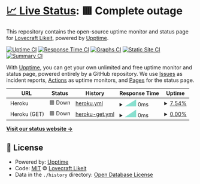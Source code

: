 # [📈 Live Status](https://olivrae.github.io/upptime): <!--live status--> **🟥 Complete outage**

This repository contains the open-source uptime monitor and status page for [Lovecraft Likeit](https://t.me/OliveiraWS), powered by [Upptime](https://github.com/upptime/upptime).

[![Uptime CI](https://github.com/olivrae/upptime/workflows/Uptime%20CI/badge.svg)](https://github.com/olivrae/upptime/actions?query=workflow%3A%22Uptime+CI%22)
[![Response Time CI](https://github.com/olivrae/upptime/workflows/Response%20Time%20CI/badge.svg)](https://github.com/olivrae/upptime/actions?query=workflow%3A%22Response+Time+CI%22)
[![Graphs CI](https://github.com/olivrae/upptime/workflows/Graphs%20CI/badge.svg)](https://github.com/olivrae/upptime/actions?query=workflow%3A%22Graphs+CI%22)
[![Static Site CI](https://github.com/olivrae/upptime/workflows/Static%20Site%20CI/badge.svg)](https://github.com/olivrae/upptime/actions?query=workflow%3A%22Static+Site+CI%22)
[![Summary CI](https://github.com/olivrae/upptime/workflows/Summary%20CI/badge.svg)](https://github.com/olivrae/upptime/actions?query=workflow%3A%22Summary+CI%22)

With [Upptime](https://upptime.js.org), you can get your own unlimited and free uptime monitor and status page, powered entirely by a GitHub repository. We use [Issues](https://github.com/olivrae/upptime/issues) as incident reports, [Actions](https://github.com/olivrae/upptime/actions) as uptime monitors, and [Pages](https://olivrae.github.io/upptime) for the status page.

<!--start: status pages-->
<!-- This summary is generated by Upptime (https://github.com/upptime/upptime) -->
<!-- Do not edit this manually, your changes will be overwritten -->
<!-- prettier-ignore -->
| URL | Status | History | Response Time | Uptime |
| --- | ------ | ------- | ------------- | ------ |
| <img alt="" src="https://favicons.githubusercontent.com/null" height="13"> Heroku | 🟥 Down | [heroku.yml](https://github.com/olivrae/upptime/commits/HEAD/history/heroku.yml) | <details><summary><img alt="Response time graph" src="./graphs/heroku/response-time-week.png" height="20"> 0ms</summary><br><a href="https://olivrae.github.io/upptime/history/heroku"><img alt="Response time 0" src="https://img.shields.io/endpoint?url=https%3A%2F%2Fraw.githubusercontent.com%2Folivrae%2Fupptime%2FHEAD%2Fapi%2Fheroku%2Fresponse-time.json"></a><br><a href="https://olivrae.github.io/upptime/history/heroku"><img alt="24-hour response time 0" src="https://img.shields.io/endpoint?url=https%3A%2F%2Fraw.githubusercontent.com%2Folivrae%2Fupptime%2FHEAD%2Fapi%2Fheroku%2Fresponse-time-day.json"></a><br><a href="https://olivrae.github.io/upptime/history/heroku"><img alt="7-day response time 0" src="https://img.shields.io/endpoint?url=https%3A%2F%2Fraw.githubusercontent.com%2Folivrae%2Fupptime%2FHEAD%2Fapi%2Fheroku%2Fresponse-time-week.json"></a><br><a href="https://olivrae.github.io/upptime/history/heroku"><img alt="30-day response time 0" src="https://img.shields.io/endpoint?url=https%3A%2F%2Fraw.githubusercontent.com%2Folivrae%2Fupptime%2FHEAD%2Fapi%2Fheroku%2Fresponse-time-month.json"></a><br><a href="https://olivrae.github.io/upptime/history/heroku"><img alt="1-year response time 0" src="https://img.shields.io/endpoint?url=https%3A%2F%2Fraw.githubusercontent.com%2Folivrae%2Fupptime%2FHEAD%2Fapi%2Fheroku%2Fresponse-time-year.json"></a></details> | <details><summary><a href="https://olivrae.github.io/upptime/history/heroku">7.54%</a></summary><a href="https://olivrae.github.io/upptime/history/heroku"><img alt="All-time uptime 7.54%" src="https://img.shields.io/endpoint?url=https%3A%2F%2Fraw.githubusercontent.com%2Folivrae%2Fupptime%2FHEAD%2Fapi%2Fheroku%2Fuptime.json"></a><br><a href="https://olivrae.github.io/upptime/history/heroku"><img alt="24-hour uptime 7.54%" src="https://img.shields.io/endpoint?url=https%3A%2F%2Fraw.githubusercontent.com%2Folivrae%2Fupptime%2FHEAD%2Fapi%2Fheroku%2Fuptime-day.json"></a><br><a href="https://olivrae.github.io/upptime/history/heroku"><img alt="7-day uptime 7.54%" src="https://img.shields.io/endpoint?url=https%3A%2F%2Fraw.githubusercontent.com%2Folivrae%2Fupptime%2FHEAD%2Fapi%2Fheroku%2Fuptime-week.json"></a><br><a href="https://olivrae.github.io/upptime/history/heroku"><img alt="30-day uptime 7.54%" src="https://img.shields.io/endpoint?url=https%3A%2F%2Fraw.githubusercontent.com%2Folivrae%2Fupptime%2FHEAD%2Fapi%2Fheroku%2Fuptime-month.json"></a><br><a href="https://olivrae.github.io/upptime/history/heroku"><img alt="1-year uptime 7.54%" src="https://img.shields.io/endpoint?url=https%3A%2F%2Fraw.githubusercontent.com%2Folivrae%2Fupptime%2FHEAD%2Fapi%2Fheroku%2Fuptime-year.json"></a></details>
| <img alt="" src="https://favicons.githubusercontent.com/null" height="13"> Heroku (GET) | 🟥 Down | [heroku-get.yml](https://github.com/olivrae/upptime/commits/HEAD/history/heroku-get.yml) | <details><summary><img alt="Response time graph" src="./graphs/heroku-get/response-time-week.png" height="20"> 0ms</summary><br><a href="https://olivrae.github.io/upptime/history/heroku-get"><img alt="Response time 0" src="https://img.shields.io/endpoint?url=https%3A%2F%2Fraw.githubusercontent.com%2Folivrae%2Fupptime%2FHEAD%2Fapi%2Fheroku-get%2Fresponse-time.json"></a><br><a href="https://olivrae.github.io/upptime/history/heroku-get"><img alt="24-hour response time 0" src="https://img.shields.io/endpoint?url=https%3A%2F%2Fraw.githubusercontent.com%2Folivrae%2Fupptime%2FHEAD%2Fapi%2Fheroku-get%2Fresponse-time-day.json"></a><br><a href="https://olivrae.github.io/upptime/history/heroku-get"><img alt="7-day response time 0" src="https://img.shields.io/endpoint?url=https%3A%2F%2Fraw.githubusercontent.com%2Folivrae%2Fupptime%2FHEAD%2Fapi%2Fheroku-get%2Fresponse-time-week.json"></a><br><a href="https://olivrae.github.io/upptime/history/heroku-get"><img alt="30-day response time 0" src="https://img.shields.io/endpoint?url=https%3A%2F%2Fraw.githubusercontent.com%2Folivrae%2Fupptime%2FHEAD%2Fapi%2Fheroku-get%2Fresponse-time-month.json"></a><br><a href="https://olivrae.github.io/upptime/history/heroku-get"><img alt="1-year response time 0" src="https://img.shields.io/endpoint?url=https%3A%2F%2Fraw.githubusercontent.com%2Folivrae%2Fupptime%2FHEAD%2Fapi%2Fheroku-get%2Fresponse-time-year.json"></a></details> | <details><summary><a href="https://olivrae.github.io/upptime/history/heroku-get">0.00%</a></summary><a href="https://olivrae.github.io/upptime/history/heroku-get"><img alt="All-time uptime 0.00%" src="https://img.shields.io/endpoint?url=https%3A%2F%2Fraw.githubusercontent.com%2Folivrae%2Fupptime%2FHEAD%2Fapi%2Fheroku-get%2Fuptime.json"></a><br><a href="https://olivrae.github.io/upptime/history/heroku-get"><img alt="24-hour uptime 0.00%" src="https://img.shields.io/endpoint?url=https%3A%2F%2Fraw.githubusercontent.com%2Folivrae%2Fupptime%2FHEAD%2Fapi%2Fheroku-get%2Fuptime-day.json"></a><br><a href="https://olivrae.github.io/upptime/history/heroku-get"><img alt="7-day uptime 0.00%" src="https://img.shields.io/endpoint?url=https%3A%2F%2Fraw.githubusercontent.com%2Folivrae%2Fupptime%2FHEAD%2Fapi%2Fheroku-get%2Fuptime-week.json"></a><br><a href="https://olivrae.github.io/upptime/history/heroku-get"><img alt="30-day uptime 0.00%" src="https://img.shields.io/endpoint?url=https%3A%2F%2Fraw.githubusercontent.com%2Folivrae%2Fupptime%2FHEAD%2Fapi%2Fheroku-get%2Fuptime-month.json"></a><br><a href="https://olivrae.github.io/upptime/history/heroku-get"><img alt="1-year uptime 0.00%" src="https://img.shields.io/endpoint?url=https%3A%2F%2Fraw.githubusercontent.com%2Folivrae%2Fupptime%2FHEAD%2Fapi%2Fheroku-get%2Fuptime-year.json"></a></details>

<!--end: status pages-->

[**Visit our status website →**](https://olivrae.github.io/upptime)

## 📄 License

- Powered by: [Upptime](https://github.com/upptime/upptime)
- Code: [MIT](./LICENSE) © [Lovecraft Likeit](https://t.me/OliveiraWS)
- Data in the `./history` directory: [Open Database License](https://opendatacommons.org/licenses/odbl/1-0/)
